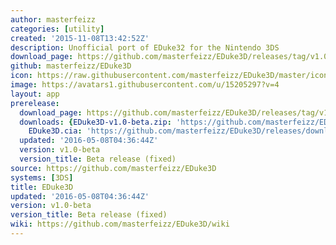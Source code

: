 ```yaml
---
author: masterfeizz
categories: [utility]
created: '2015-11-08T13:42:52Z'
description: Unofficial port of EDuke32 for the Nintendo 3DS
download_page: https://github.com/masterfeizz/EDuke3D/releases/tag/v1.0-beta
github: masterfeizz/EDuke3D
icon: https://raw.githubusercontent.com/masterfeizz/EDuke3D/master/icon.png
image: https://avatars1.githubusercontent.com/u/15205297?v=4
layout: app
prerelease:
  download_page: https://github.com/masterfeizz/EDuke3D/releases/tag/v1.0-beta
  downloads: {EDuke3D-v1.0-beta.zip: 'https://github.com/masterfeizz/EDuke3D/releases/download/v1.0-beta/EDuke3D-v1.0-beta.zip',
    EDuke3D.cia: 'https://github.com/masterfeizz/EDuke3D/releases/download/v1.0-beta/EDuke3D.cia'}
  updated: '2016-05-08T04:36:44Z'
  version: v1.0-beta
  version_title: Beta release (fixed)
source: https://github.com/masterfeizz/EDuke3D
systems: [3DS]
title: EDuke3D
updated: '2016-05-08T04:36:44Z'
version: v1.0-beta
version_title: Beta release (fixed)
wiki: https://github.com/masterfeizz/EDuke3D/wiki
---
```

